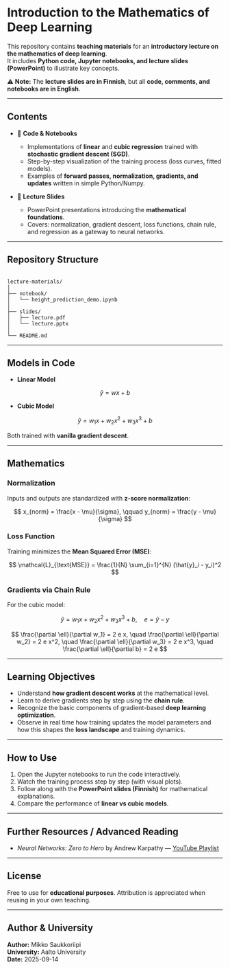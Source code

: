 # Introduction to the Mathematics of Deep Learning

This repository contains **teaching materials** for an **introductory lecture on the mathematics of deep learning**.  
It includes **Python code, Jupyter notebooks, and lecture slides (PowerPoint)** to illustrate key concepts.

⚠️ **Note:** The **lecture slides are in Finnish**, but all **code, comments, and notebooks are in English**.

---

## Contents

* 📂 **Code & Notebooks**
  * Implementations of **linear** and **cubic regression** trained with **stochastic gradient descent (SGD)**.
  * Step-by-step visualization of the training process (loss curves, fitted models).
  * Examples of **forward passes, normalization, gradients, and updates** written in simple Python/Numpy.

* 📂 **Lecture Slides**
  * PowerPoint presentations introducing the **mathematical foundations**.
  * Covers: normalization, gradient descent, loss functions, chain rule, and regression as a gateway to neural networks.

---

## Repository Structure

```

lecture-materials/
│
├── notebook/
│   └── height_prediction_demo.ipynb
│
├── slides/
│   ├── lecture.pdf
│   └── lecture.pptx
│
└── README.md

```

---

## Models in Code

* **Linear Model**

$$
\hat{y} = w x + b
$$

* **Cubic Model**

$$
\hat{y} = w_1 x + w_2 x^2 + w_3 x^3 + b
$$

Both trained with **vanilla gradient descent**.

---

## Mathematics

### Normalization

Inputs and outputs are standardized with **z-score normalization**:

$$
x_{norm} = \frac{x - \mu}{\sigma}, \qquad y_{norm} = \frac{y - \mu}{\sigma}
$$

### Loss Function

Training minimizes the **Mean Squared Error (MSE)**:

$$
\mathcal{L}_{\text{MSE}} = \frac{1}{N} \sum_{i=1}^{N} (\hat{y}_i - y_i)^2
$$

### Gradients via Chain Rule

For the cubic model:

$$
\hat{y} = w_1 x + w_2 x^2 + w_3 x^3 + b, \quad e = \hat{y} - y
$$

$$
\frac{\partial \ell}{\partial w_1} = 2 e x, \quad
\frac{\partial \ell}{\partial w_2} = 2 e x^2, \quad
\frac{\partial \ell}{\partial w_3} = 2 e x^3, \quad
\frac{\partial \ell}{\partial b} = 2 e
$$

---

## Learning Objectives

* Understand **how gradient descent works** at the mathematical level.  
* Learn to derive gradients step by step using the **chain rule**.  
* Recognize the basic components of gradient-based **deep learning optimization**.  
* Observe in real time how training updates the model parameters and how this shapes the **loss landscape** and training dynamics.  

---

## How to Use

1. Open the Jupyter notebooks to run the code interactively.
2. Watch the training process step by step (with visual plots).
3. Follow along with the **PowerPoint slides (Finnish)** for mathematical explanations.
4. Compare the performance of **linear vs cubic models**.

---

## Further Resources / Advanced Reading

* *Neural Networks: Zero to Hero* by Andrew Karpathy — [YouTube Playlist](https://youtube.com/playlist?list=PLAqhIrjkxbuWI23v9cThsA9GvCAUhRvKZ&si=F3IJ0zJCk7u9OwVg)
  
---

## License

Free to use for **educational purposes**. Attribution is appreciated when reusing in your own teaching.

---

## Author & University

**Author:** Mikko Saukkoriipi  
**University:** Aalto University  
**Date:** 2025-09-14